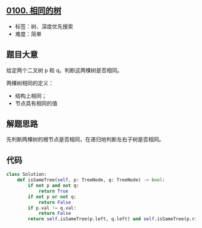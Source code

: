 ## [0100. 相同的树](https://leetcode-cn.com/problems/same-tree/)

- 标签：树、深度优先搜索
- 难度：简单

## 题目大意

给定两个二叉树 p 和 q。判断这两棵树是否相同。

两棵树相同的定义：

- 结构上相同；
- 节点具有相同的值

## 解题思路

先判断两棵树的根节点是否相同，在递归地判断左右子树是否相同。

## 代码

```Python
class Solution:
    def isSameTree(self, p: TreeNode, q: TreeNode) -> bool:
        if not p and not q:
            return True
        if not p or not q:
            return False
        if p.val != q.val:
            return False
        return self.isSameTree(p.left, q.left) and self.isSameTree(p.right, q.right)
```

